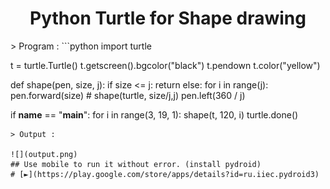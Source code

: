 <h1 align=center>Python Turtle for Shape drawing</h1>
> Program :
```python
import turtle

t = turtle.Turtle()
t.getscreen().bgcolor("black")
t.pendown
t.color("yellow")


def shape(pen, size, j):
    if size <= j:
        return
    else:
        for i in range(j):
            pen.forward(size)
            # shape(turtle, size/j,j)
            pen.left(360 / j)


if __name__ == "__main__":
    for i in range(3, 19, 1):
        shape(t, 120, i)
    turtle.done()
```
> Output :

![](output.png)
## Use mobile to run it without error. (install pydroid)
# [►](https://play.google.com/store/apps/details?id=ru.iiec.pydroid3)
